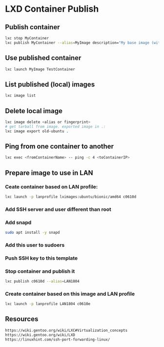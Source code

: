# LXD Container Publish

## Publish container
```bash
lxc stop MyContainer
lxc publish MyContainer --alias=MyImage description="My base image (with ssh and key)"
```
## Use published container
```bash
lxc launch MyImage TestContainer
```
## List published (local) images
```bash
lxc image list
```

## Delete local image
```bash
lxc image delete <alias or fingerprint>
# get tarball from image. exported image in .:
lxc image export old-ubuntu .
```

## Ping from one container to another
```bash
lxc exec <fromContainerName> -- ping -c 4 <toContainerIP>
```

## Prepare image to use in LAN
### Ceate container based on LAN profile:
```bash
lxc launch -p lanprofile lximages:ubuntu/bionic/amd64 c0610d
```

### Add SSH server and user different than root

### Add snapd 
```bash
sudo apt install -y snapd
```

### Add this user to sudoers

### Push SSH key to this template

### Stop container and publish it
```bash
lxc publish c0610d --alias=LAN1804
```

### Create container based on this image and LAN profile
```bash
lxc launch -p lanprofile LAN1804 c0610e
```

## Resources
```html
https://wiki.gentoo.org/wiki/LXC#Virtualization_concepts
https://wiki.gentoo.org/wiki/LXD
https://linuxhint.com/ssh-port-forwarding-linux/
```
